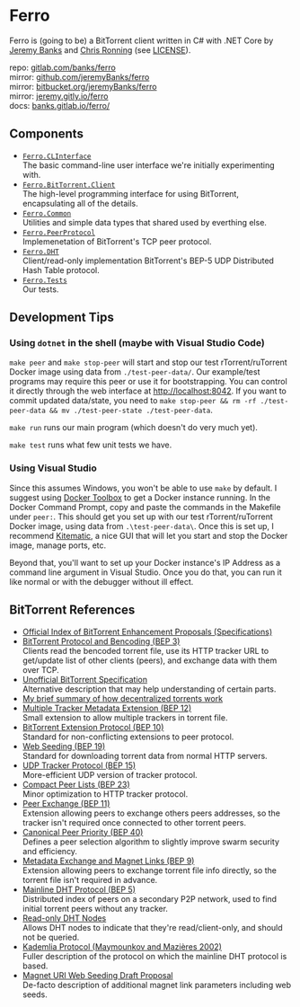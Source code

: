 # Ferro

Ferro is (going to be) a BitTorrent client written in C# with .NET Core by [Jeremy Banks](https://jeremy.ca) and [Chris Ronning](https://chrisronning.com) (see [LICENSE](./LICENSE)).

repo: [gitlab.com/banks/ferro](https://gitlab.com/banks/ferro) [<img src="https://gitlab.com/banks/ferro/badges/master/build.svg" height="12">](https://gitlab.com/banks/ferro/pipelines)  
mirror: [github.com/jeremyBanks/ferro](https://github.com/jeremyBanks/ferro)  
mirror: [bitbucket.org/jeremyBanks/ferro](https://bitbucket.org/jeremyBanks/ferro)  
mirror: [jeremy.gitly.io/ferro](https://jeremy.gitly.io/ferro)  
docs: [banks.gitlab.io/ferro/](https://banks.gitlab.io/ferro/)  

## Components

- [`Ferro.CLInterface`](src/Ferro/Ferro.CLInterface.cs)  
  The basic command-line user interface we're initially experimenting with.
- [`Ferro.BitTorrent.Client`](src/Ferro/BitTorrent/Ferro.BitTorrent.Client.cs)  
  The high-level programming interface for using BitTorrent, encapsulating all of the details.
- [`Ferro.Common`](src/Ferro/Common)  
  Utilities and simple data types that shared used by everthing else.
- [`Ferro.PeerProtocol`](src/Ferro/PeerProtocol)  
  Implemenetation of BitTorrent's TCP peer protocol.
- [`Ferro.DHT`](src/Ferro/DHT)  
  Client/read-only implementation BitTorrent's BEP-5 UDP Distributed Hash Table protocol.
- [`Ferro.Tests`](test/Ferro.Tests)  
  Our tests.

## Development Tips

### Using `dotnet` in the shell (maybe with Visual Studio Code)

`make peer` and `make stop-peer` will start and stop our test rTorrent/ruTorrent Docker image using data from `./test-peer-data/`. Our example/test programs may require this peer or use it for bootstrapping. You can control it directly through the web interface at <http://localhost:8042>. If you want to commit updated data/state, you need to `make stop-peer && rm -rf ./test-peer-data && mv ./test-peer-state ./test-peer-data`.

`make run` runs our main program (which doesn't do very much yet).

`make test` runs what few unit tests we have.

### Using Visual Studio

Since this assumes Windows, you won't be able to use `make` by default. I suggest using [Docker Toolbox](https://docs.docker.com/toolbox/overview/) to get a Docker
instance running. In the Docker Command Prompt, copy and paste the commands in the Makefile under `peer:`. This should get you set up with our test rTorrent/ruTorrent Docker
image, using data from `.\test-peer-data\`. Once this is set up, I recommend [Kitematic](https://docs.docker.com/kitematic/userguide/), a nice GUI that will
let you start and stop the Docker image, manage ports, etc.

Beyond that, you'll want to set up your Docker instance's IP Address as a command line argument in Visual Studio. Once you do that, you can run it like normal or with the debugger without ill effect.

## BitTorrent References

- [Official Index of BitTorrent Enhancement Proposals (Specifications)](http://www.bittorrent.org/beps/bep_0000.html)
- [BitTorrent Protocol and Bencoding (BEP 3)](http://www.bittorrent.org/beps/bep_0003.html)  
  Clients read the bencoded torrent file, use its HTTP tracker URL to get/update list of other clients (peers), and exchange data with them over TCP.
- [Unofficial BitTorrent Specification](https://wiki.theory.org/BitTorrentSpecification)  
  Alternative description that may help understanding of certain parts.
- [My brief summary of how decentralized torrents work](https://stackoverflow.com/a/22240583/1114)
- [Multiple Tracker Metadata Extension (BEP 12)](http://www.bittorrent.org/beps/bep_0012.html)  
  Small extension to allow multiple trackers in torrent file.
- [BitTorrent Extension Protocol (BEP 10)](http://www.bittorrent.org/beps/bep_0010.html)  
  Standard for non-conflicting extensions to peer protocol.
- [Web Seeding (BEP 19)](http://www.bittorrent.org/beps/bep_0019.html)  
  Standard for downloading torrent data from normal HTTP servers.
- [UDP Tracker Protocol (BEP 15)](http://www.bittorrent.org/beps/bep_0015.html)  
  More-efficient UDP version of tracker protocol.
- [Compact Peer Lists (BEP 23)](http://www.bittorrent.org/beps/bep_0023.html)  
  Minor optimization to HTTP tracker protocol.
- [Peer Exchange (BEP 11)](http://www.bittorrent.org/beps/bep_0011.html)  
  Extension allowing peers to exchange others peers addresses, so the tracker isn't required once connected to other torrent peers.
- [Canonical Peer Priority (BEP 40)](http://www.bittorrent.org/beps/bep_0040.html)  
  Defines a peer selection algorithm to slightly improve swarm security and efficiency.
- [Metadata Exchange and Magnet Links (BEP 9)](http://www.bittorrent.org/beps/bep_0009.html)  
  Extension allowing peers to exchange torrent file info directly, so the torrent file isn't required in advance.
- [Mainline DHT Protocol (BEP 5)](http://www.bittorrent.org/beps/bep_0005.html)  
  Distributed index of peers on a secondary P2P network, used to find initial torrent peers without any tracker.
- [Read-only DHT Nodes](http://www.bittorrent.org/beps/bep_0043.html)  
  Allows DHT nodes to indicate that they're read/client-only, and should not be queried.
- [Kademlia Protocol (Maymounkov and Mazières 2002)](https://pdos.csail.mit.edu/~petar/papers/maymounkov-kademlia-lncs.pdf)  
  Fuller description of the protocol on which the mainline DHT protocol is based.
- [Magnet URI Web Seeding Draft Proposal](https://wiki.theory.org/BitTorrent_Magnet-URI_Webseeding)  
  De-facto description of additional magnet link parameters including web seeds.
